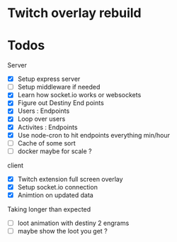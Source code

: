 # Twitch overlay rebuild

# Todos

Server

- [x] Setup express server
- [ ] Setup middleware if needed
- [x] Learn how socket.io works or websockets
- [x] Figure out Destiny End points
- [x] Users : Endpoints
- [x] Loop over users
- [x] Activites : Endpoints
- [x] Use node-cron to hit endpoints everything min/hour
- [ ] Cache of some sort
- [ ] docker maybe for scale ?

client

- [x] Twitch extension full screen overlay
- [X] Setup socket.io connection
- [X] Animtion on updated data

Taking longer than expected 
- [ ] loot animation with destiny 2 engrams
- [ ] maybe show the loot you get ?
